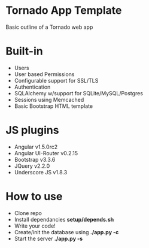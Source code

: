 # Tornado App Template

Basic outline of a Tornado web app

# Built-in

- Users
- User based Permissions
- Configurable support for SSL/TLS
- Authentication
- SQLAlchemy w/support for SQLite/MySQL/Postgres
- Sessions using Memcached
- Basic Bootstrap HTML template

# JS plugins

- Angular v1.5.0rc2
- Angular UI-Router v0.2.15
- Bootstrap v3.3.6
- JQuery v2.2.0
- Underscore JS v1.8.3

# How to use

- Clone repo
- Install dependancies __setup/depends.sh__
- Write your code!
- Create/init the database using __./app.py -c__
- Start the server __./app.py -s__


